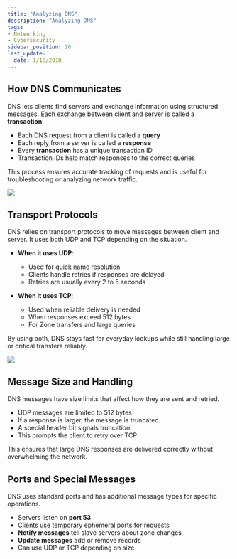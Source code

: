 ```yaml
---
title: "Analyzing DNS"
description: "Analyzing DNS"
tags: 
- Networking
- Cybersecurity
sidebar_position: 20
last_update:
  date: 1/16/2018
---
```



## How DNS Communicates

DNS lets clients find servers and exchange information using structured messages. Each exchange between client and server is called a **transaction**.

- Each DNS request from a client is called a **query**
- Each reply from a server is called a **response**
- Every **transaction** has a unique transaction ID
- Transaction IDs help match responses to the correct queries

This process ensures accurate tracking of requests and is useful for troubleshooting or analyzing network traffic.

<div class="img-center"> 

![](/img/docs/all-things-network-basics-dns-analysis.png)

</div>



## Transport Protocols

DNS relies on transport protocols to move messages between client and server. It uses both UDP and TCP depending on the situation.

- **When it uses UDP**:

  - Used for quick name resolution
  - Clients handle retries if responses are delayed
  - Retries are usually every 2 to 5 seconds

- **When it uses TCP**:

  - Used when reliable delivery is needed 
  - When responses exceed 512 bytes
  - For Zone transfers and large queries 

By using both, DNS stays fast for everyday lookups while still handling large or critical transfers reliably.

<div class="img-center"> 

![](/img/docs/Screenshot-2025-08-17-012412.png)

</div>


## Message Size and Handling

DNS messages have size limits that affect how they are sent and retried.

- UDP messages are limited to 512 bytes
- If a response is larger, the message is truncated
- A special header bit signals truncation
- This prompts the client to retry over TCP

This ensures that large DNS responses are delivered correctly without overwhelming the network.

## Ports and Special Messages

DNS uses standard ports and has additional message types for specific operations.

- Servers listen on **port 53**
- Clients use temporary ephemeral ports for requests
- **Notify messages** tell slave servers about zone changes
- **Update messages** add or remove records 
- Can use UDP or TCP depending on size
